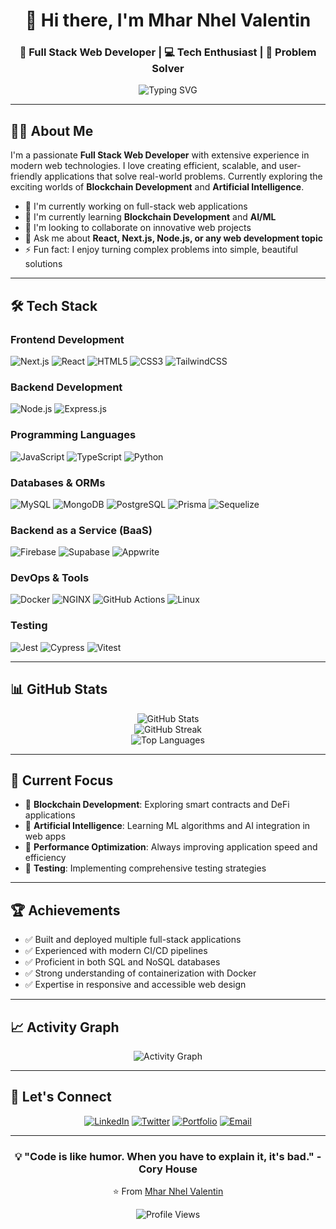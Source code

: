 <div align="center">
  <h1>👋 Hi there, I'm Mhar Nhel Valentin</h1>
  <h3>🚀 Full Stack Web Developer | 💻 Tech Enthusiast | 🌟 Problem Solver</h3>
  
  <p>
    <img src="https://readme-typing-svg.herokuapp.com?font=Fira+Code&pause=1000&color=2196F3&center=true&vCenter=true&width=435&lines=Full+Stack+Web+Developer;Always+learning+new+things;Building+amazing+web+experiences" alt="Typing SVG" />
  </p>
</div>

---

## 🧑‍💻 About Me

I'm a passionate **Full Stack Web Developer** with extensive experience in modern web technologies. I love creating efficient, scalable, and user-friendly applications that solve real-world problems. Currently exploring the exciting worlds of **Blockchain Development** and **Artificial Intelligence**.

- 🔭 I'm currently working on full-stack web applications
- 🌱 I'm currently learning **Blockchain Development** and **AI/ML**
- 👯 I'm looking to collaborate on innovative web projects
- 💬 Ask me about **React, Next.js, Node.js, or any web development topic**
- ⚡ Fun fact: I enjoy turning complex problems into simple, beautiful solutions

---

## 🛠️ Tech Stack

### Frontend Development
![Next.js](https://img.shields.io/badge/Next.js-000000?style=for-the-badge&logo=next.js&logoColor=white)
![React](https://img.shields.io/badge/React-20232A?style=for-the-badge&logo=react&logoColor=61DAFB)
![HTML5](https://img.shields.io/badge/HTML5-E34F26?style=for-the-badge&logo=html5&logoColor=white)
![CSS3](https://img.shields.io/badge/CSS3-1572B6?style=for-the-badge&logo=css3&logoColor=white)
![TailwindCSS](https://img.shields.io/badge/Tailwind_CSS-38B2AC?style=for-the-badge&logo=tailwind-css&logoColor=white)

### Backend Development
![Node.js](https://img.shields.io/badge/Node.js-43853D?style=for-the-badge&logo=node.js&logoColor=white)
![Express.js](https://img.shields.io/badge/Express.js-404D59?style=for-the-badge&logo=express&logoColor=white)

### Programming Languages
![JavaScript](https://img.shields.io/badge/JavaScript-F7DF1E?style=for-the-badge&logo=javascript&logoColor=black)
![TypeScript](https://img.shields.io/badge/TypeScript-007ACC?style=for-the-badge&logo=typescript&logoColor=white)
![Python](https://img.shields.io/badge/Python-3776AB?style=for-the-badge&logo=python&logoColor=white)

### Databases & ORMs
![MySQL](https://img.shields.io/badge/MySQL-00000F?style=for-the-badge&logo=mysql&logoColor=white)
![MongoDB](https://img.shields.io/badge/MongoDB-4EA94B?style=for-the-badge&logo=mongodb&logoColor=white)
![PostgreSQL](https://img.shields.io/badge/PostgreSQL-316192?style=for-the-badge&logo=postgresql&logoColor=white)
![Prisma](https://img.shields.io/badge/Prisma-3982CE?style=for-the-badge&logo=Prisma&logoColor=white)
![Sequelize](https://img.shields.io/badge/sequelize-323330?style=for-the-badge&logo=sequelize&logoColor=blue)

### Backend as a Service (BaaS)
![Firebase](https://img.shields.io/badge/Firebase-039BE5?style=for-the-badge&logo=Firebase&logoColor=white)
![Supabase](https://img.shields.io/badge/Supabase-3ECF8E?style=for-the-badge&logo=supabase&logoColor=white)
![Appwrite](https://img.shields.io/badge/Appwrite-FD366E?style=for-the-badge&logo=appwrite&logoColor=white)

### DevOps & Tools
![Docker](https://img.shields.io/badge/Docker-2496ED?style=for-the-badge&logo=docker&logoColor=white)
![NGINX](https://img.shields.io/badge/nginx-%23009639.svg?style=for-the-badge&logo=nginx&logoColor=white)
![GitHub Actions](https://img.shields.io/badge/GitHub_Actions-2088FF?style=for-the-badge&logo=github-actions&logoColor=white)
![Linux](https://img.shields.io/badge/Linux-FCC624?style=for-the-badge&logo=linux&logoColor=black)

### Testing
![Jest](https://img.shields.io/badge/Jest-323330?style=for-the-badge&logo=Jest&logoColor=white)
![Cypress](https://img.shields.io/badge/Cypress-17202C?style=for-the-badge&logo=cypress&logoColor=white)
![Vitest](https://img.shields.io/badge/Vitest-6E9F18?style=for-the-badge&logo=vitest&logoColor=white)

---

## 📊 GitHub Stats

<div align="center">
  <img src="https://github-readme-stats.vercel.app/api?username=marnel8&show_icons=true&theme=radical&hide_border=true&count_private=true" alt="GitHub Stats" />
</div>

<div align="center">
  <img src="https://github-readme-streak-stats.herokuapp.com/?user=marnel8&theme=radical&hide_border=true" alt="GitHub Streak" />
</div>

<div align="center">
  <img src="https://github-readme-stats.vercel.app/api/top-langs/?username=marnel8&layout=compact&theme=radical&hide_border=true" alt="Top Languages" />
</div>

---

## 🎯 Current Focus

- 🔗 **Blockchain Development**: Exploring smart contracts and DeFi applications
- 🤖 **Artificial Intelligence**: Learning ML algorithms and AI integration in web apps
- 🚀 **Performance Optimization**: Always improving application speed and efficiency
- 🧪 **Testing**: Implementing comprehensive testing strategies

---

## 🏆 Achievements

- ✅ Built and deployed multiple full-stack applications
- ✅ Experienced with modern CI/CD pipelines
- ✅ Proficient in both SQL and NoSQL databases
- ✅ Strong understanding of containerization with Docker
- ✅ Expertise in responsive and accessible web design

---

## 📈 Activity Graph

<div align="center">
  <img src="https://github-readme-activity-graph.vercel.app/graph?username=marnel8&theme=react-dark&hide_border=true" alt="Activity Graph" />
</div>

---

## 🤝 Let's Connect

<div align="center">
  
[![LinkedIn](https://img.shields.io/badge/LinkedIn-0077B5?style=for-the-badge&logo=linkedin&logoColor=white)](www.linkedin.com/in/mharnhel-valentin)
[![Twitter](https://img.shields.io/badge/Twitter-1DA1F2?style=for-the-badge&logo=twitter&logoColor=white)](https://twitter.com/@_mrnlxdev)
[![Portfolio](https://img.shields.io/badge/Portfolio-FF5722?style=for-the-badge&logo=todoist&logoColor=white)](https://marnel-valentin.vercel.app)
[![Email](https://img.shields.io/badge/Email-D14836?style=for-the-badge&logo=gmail&logoColor=white)](mailto:mharnhelvalentin@gmail.com)

</div>

---

<div align="center">
  <h3>💡 "Code is like humor. When you have to explain it, it's bad." - Cory House</h3>
  
  <p>⭐️ From <a href="https://github.com/marnel8">Mhar Nhel Valentin</a></p>
  
  ![Profile Views](https://komarev.com/ghpvc/?username=marnel8&color=brightgreen&style=flat-square&label=Profile+Views)
</div>

